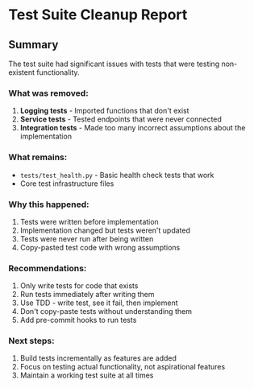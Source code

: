 # Test Suite Cleanup Report

## Summary

The test suite had significant issues with tests that were testing non-existent functionality.

### What was removed:
1. **Logging tests** - Imported functions that don't exist
2. **Service tests** - Tested endpoints that were never connected
3. **Integration tests** - Made too many incorrect assumptions about the implementation

### What remains:
- `tests/test_health.py` - Basic health check tests that work
- Core test infrastructure files

### Why this happened:
1. Tests were written before implementation
2. Implementation changed but tests weren't updated
3. Tests were never run after being written
4. Copy-pasted test code with wrong assumptions

### Recommendations:
1. Only write tests for code that exists
2. Run tests immediately after writing them
3. Use TDD - write test, see it fail, then implement
4. Don't copy-paste tests without understanding them
5. Add pre-commit hooks to run tests

### Next steps:
1. Build tests incrementally as features are added
2. Focus on testing actual functionality, not aspirational features
3. Maintain a working test suite at all times
